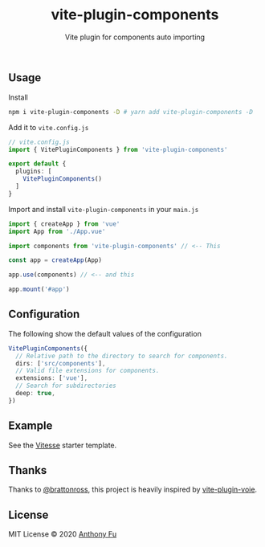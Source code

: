<h1 align='center'>vite-plugin-components</h1>

<p align='center'>Vite plugin for components auto importing</p>

<br>

## Usage

Install

```bash
npm i vite-plugin-components -D # yarn add vite-plugin-components -D
```

Add it to `vite.config.js`

```ts
// vite.config.js
import { VitePluginComponents } from 'vite-plugin-components'

export default {
  plugins: [
    VitePluginComponents()
  ]
}
```

Import and install `vite-plugin-components` in your `main.js`

```ts
import { createApp } from 'vue'
import App from './App.vue'

import components from 'vite-plugin-components' // <-- This

const app = createApp(App)

app.use(components) // <-- and this

app.mount('#app')
```

## Configuration

The following show the default values of the configuration

```ts
VitePluginComponents({
  // Relative path to the directory to search for components.
  dirs: ['src/components'],
  // Valid file extensions for components.
  extensions: ['vue'],
  // Search for subdirectories
  deep: true,
})
```

## Example

See the [Vitesse](https://github.com/antfu/vitesse) starter template.

## Thanks

Thanks to [@brattonross](https://github.com/brattonross), this project is heavily inspired by [vite-plugin-voie](https://github.com/vamplate/vite-plugin-voie).

## License

MIT License © 2020 [Anthony Fu](https://github.com/antfu)
